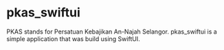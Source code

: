 # pkas_swiftui

PKAS stands for Persatuan Kebajikan An-Najah Selangor. pkas_swiftui is a simple application that was build using SwiftUI.
